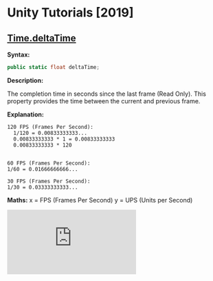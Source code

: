 # Unity Tutorials [2019]

## [Time.deltaTime](https://docs.unity3d.com/ScriptReference/Time-deltaTime.html)
**Syntax:**

```cs
public static float deltaTime;
```

**Description:**

The completion time in seconds since the last frame (Read Only).
This property provides the time between the current and previous frame.

**Explanation:**

```
120 FPS (Frames Per Second):
  1/120 = 0.00833333333...
  0.00833333333 * 1 = 0.00833333333
  0.00833333333 * 120


60 FPS (Frames Per Second):
1/60 = 0.01666666666...

30 FPS (Frames Per Second):
1/30 = 0.03333333333...
```

**Maths:**
x = FPS (Frames Per Second)
y = UPS (Units per Second)

![Equation](http://latex.codecogs.com/gif.latex?%5Cfrac%7B1%7D%7Bx%7D%20%5Ccdot%20y%20%5Ccdot%20x%20%3D%20%5Cfrac%7B1%20%5Ccdot%20y%20%5Ccdot%20x%7D%7Bx%7D%20%3D%201%20%5Ccdot%20y%20%3D%20y)
